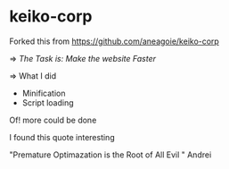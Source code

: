 # keiko-corp 
Forked this from https://github.com/aneagoie/keiko-corp

=> *The Task is: Make the website Faster*

=>  What I did 

- Minification 
- Script loading

Of! more could be done
 
I found this quote interesting 

"Premature Optimazation is the Root of All Evil " Andrei